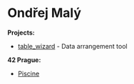 # Ondřej Malý

**Projects:**
 + [table_wizard](https://github.com/ylam21/table-wizard) - Data arrangement tool

**42 Prague:**
 + [Piscine](https://github.com/ylam21/42prague-piscine)

